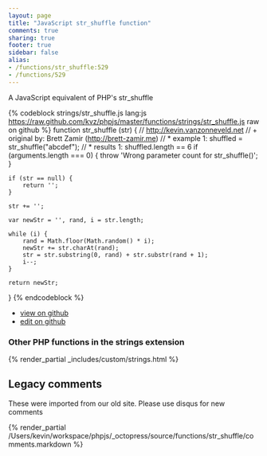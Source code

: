 ```yaml
---
layout: page
title: "JavaScript str_shuffle function"
comments: true
sharing: true
footer: true
sidebar: false
alias:
- /functions/str_shuffle:529
- /functions/529
---
```

<!-- Generated by Rakefile:build -->
A JavaScript equivalent of PHP's str_shuffle

{% codeblock strings/str_shuffle.js lang:js https://raw.github.com/kvz/phpjs/master/functions/strings/str_shuffle.js raw on github %}
function str_shuffle (str) {
    // http://kevin.vanzonneveld.net
    // +   original by: Brett Zamir (http://brett-zamir.me)
    // *     example 1: shuffled = str_shuffle("abcdef");
    // *     results 1: shuffled.length == 6
    if (arguments.length === 0) {
        throw 'Wrong parameter count for str_shuffle()';
    }
    
    if (str == null) {
        return '';
    }
    
    str += '';

    var newStr = '', rand, i = str.length;

    while (i) {
        rand = Math.floor(Math.random() * i);
        newStr += str.charAt(rand);
        str = str.substring(0, rand) + str.substr(rand + 1);
        i--;
    }

    return newStr;
}
{% endcodeblock %}

 - [view on github](https://github.com/kvz/phpjs/blob/master/functions/strings/str_shuffle.js)
 - [edit on github](https://github.com/kvz/phpjs/edit/master/functions/strings/str_shuffle.js)

### Other PHP functions in the strings extension
{% render_partial _includes/custom/strings.html %}
## Legacy comments
These were imported from our old site. Please use disqus for new comments
<div style="overflow-y: scroll; height: 500px;">
{% render_partial /Users/kevin/workspace/phpjs/_octopress/source/functions/str_shuffle/comments.markdown %}
</div>
